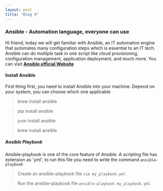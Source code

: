 ```yaml
---
layout: post
title: "Blog 9"
---
```


### Ansible - Automation language, everyone can use

Hi friend, today we will get familiar with Ansible, an IT automation engine that automates many configuration steps which is essential to an IT tech. Ansible can do multiple task in one script like cloud provisioning, configuration management, application deployment, and much more. You can visit [**Ansible official Website**](https://www.ansible.com/overview/how-ansible-works)

#### Install Ansible

First thing first, you need to install Ansible into your machine. Depend on your system, you can choose which one applicable

> brew install ansible

> pip install ansible

> yum install ansible

> brew install ansible

##### Ansible Playbook

Ansible-playbook is one of the core feature of Ansible. A scripting file has extension as 'yml', to run this file you need to write the command `ansible-playbook`

> Create an ansible-playbook file `vim my_playbook.yml`

> Run the ansible-playbook file `ansible-playbook my_playbook.yml`

